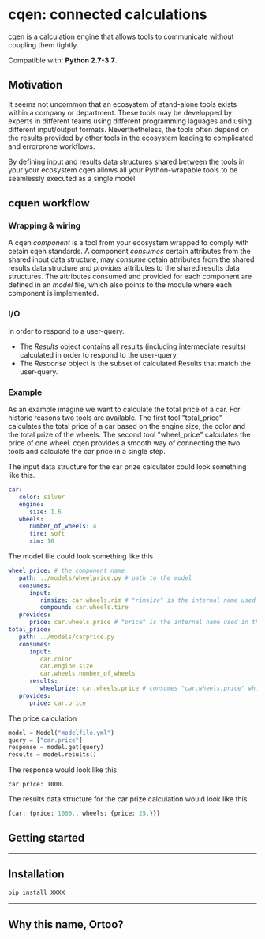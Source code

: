 ﻿# cqen: connected calculations  

cqen is a calculation engine that allows tools to communicate without coupling them tightly.

Compatible with: __Python 2.7-3.7__.

## Motivation
It seems not uncommon that an ecosystem of stand-alone tools exists within a company or department. These tools may be developped by experts in different teams using different programming laguages and using different input/output formats. Neverthetheless, the tools often depend on the results provided by other tools in the ecosystem leading to complicated and errorprone workflows.

By defining input and results data structures shared between the tools in your your ecosystem cqen allows all your Python-wrapable tools to be seamlessly executed as a single model.

## cquen workflow

### Wrapping & wiring
A cqen _component_ is a tool from your ecosystem wrapped to comply with cetain cqen standards. A component _consumes_ certain attributes from the shared input data structure, may _consume_ cetain attributes from the shared results data structure and _provides_ attributes to the shared results data structures. The attributes consumed and provided for each component are defined in an _model_ file, which also points to the module where each component is implemented.

### I/O
in order to respond to a user-query.
- The _Results_ object contains all results (including intermediate results) calculated in order to respond to the user-query.
- The _Response_ object is the subset of calculated Results that match the user-query.


### Example
As an example imagine we want to calculate the total price of a car. For historic reasons two tools are available. The first tool "total_price" calculates the total price of a car based on the engine size, the color and the total prize of the wheels. The second tool "wheel_price" calculates the price of one wheel. cqen provides a smooth way of connecting the two tools and calculate the car price in a single step.

The input data structure for the car prize calculator could look something like this.

```yml
car:
   color: silver
   engine:
      size: 1.6
   wheels:
      number_of_wheels: 4
      tire: soft
      rim: 16
```


The model file could look something like this 

```yml
wheel_price: # the component name
   path: ../models/wheelprice.py # path to the model
   consumes:
      input:
         rimsize: car.wheels.rim # "rimsize" is the internal name used in the component "car.wheels.rim" is a path in the input data structure
         compound: car.wheels.tire
   provides:
      price: car.wheels.price # "price" is the internal name used in the component "car.wheels.price" is a path in the results data structure
total_price: 
   path: ../models/carprice.py 
   consumes:
      input: 
         car.color
         car.engine.size
         car.wheels.number_of_wheels
      results:
         wheelprize: car.wheels.price # consumes "car.wheels.price" which is provided by the "wheel_price" component
   provides:
      price: car.price
```
The price calculation 

```python
model = Model("modelfile.yml")
query = ["car.price"]
response = model.get(query)
results = model.results()
```

The response would look like this.

```
car.price: 1000.
```

The results data structure for the car prize calculation would look like this.

```python
{car: {price: 1000., wheels: {price: 25.}}}
```




## Getting started



------------------


## Installation

```sh
pip install XXXX
```

------------------
## Why this name, Ortoo?



